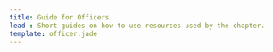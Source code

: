```yaml
---
title: Guide for Officers
lead : Short guides on how to use resources used by the chapter.
template: officer.jade
---
```

